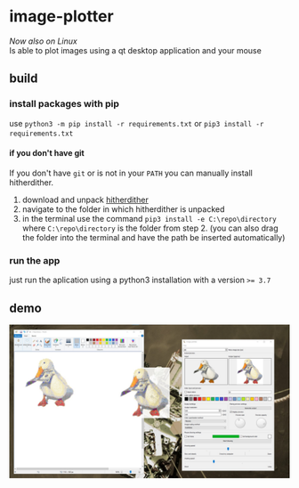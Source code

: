 # image-plotter
*Now also on Linux*\
 Is able to plot images using a qt desktop application and your mouse
 ## build
 ### install packages with pip
 use
`python3 -m pip install -r requirements.txt`
or
`pip3 install -r requirements.txt`
#### if you don't have git
If you don't have `git` or is not in your `PATH` you can manually install hitherdither.
1. download and unpack [hitherdither](https://github.com/hbldh/hitherdither/archive/master.zip)
2. navigate to the folder in which hitherdither is unpacked
3. in the terminal use the command `pip3 install -e C:\repo\directory` where `C:\repo\directory` is the folder from step 2. (you can also drag the folder into the terminal and have the path be inserted automatically)
### run the app
just run the aplication using a python3 installation with a version `>= 3.7` 

## demo
![voorbeeld van desktop omgeving](https://github.com/JoostScheffer/image-plotter/blob/main/demo/demo_desktop.jpeg)
